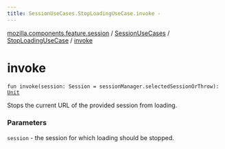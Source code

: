 ```yaml
---
title: SessionUseCases.StopLoadingUseCase.invoke - 
---
```


[mozilla.components.feature.session](../../index.html) / [SessionUseCases](../index.html) / [StopLoadingUseCase](index.html) / [invoke](./invoke.html)

# invoke

`fun invoke(session: Session = sessionManager.selectedSessionOrThrow): `[`Unit`](https://kotlinlang.org/api/latest/jvm/stdlib/kotlin/-unit/index.html)

Stops the current URL of the provided session from loading.

### Parameters

`session` - the session for which loading should be stopped.
